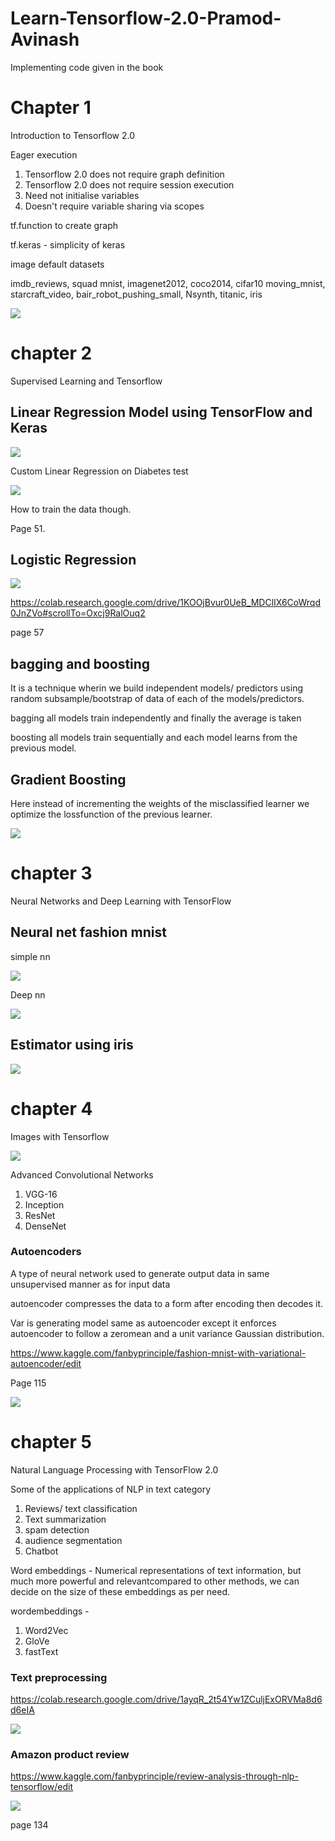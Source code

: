 # Learn-Tensorflow-2.0-Pramod-Avinash
Implementing code given in the book


# Chapter 1 

Introduction to Tensorflow 2.0

Eager execution
1. Tensorflow 2.0 does not require graph definition
2. Tensorflow 2.0 does not require session execution
3. Need not initialise variables
4. Doesn't require variable sharing via scopes

tf.function to create graph

tf.keras -  simplicity of keras

image default datasets

imdb_reviews, squad
mnist, imagenet2012, coco2014, cifar10
moving_mnist, starcraft_video, bair_robot_pushing_small, Nsynth, titanic, iris

![](img/chapter1.png)

# chapter 2

Supervised Learning and Tensorflow

## Linear Regression Model using TensorFlow and Keras

![](img/ch2_linear_regression.png)

Custom Linear Regression on Diabetes test

![](img/ch2_linear_regression_custom.png)

How to train the data though.

Page 51.

## Logistic Regression

![](img/ch2_logistic_regression_seaborn.png)

https://colab.research.google.com/drive/1KOOjBvur0UeB_MDClIX6CoWrqd0JnZVo#scrollTo=Oxcj9RalOuq2

page 57

## bagging and boosting

It is a technique wherin we build independent models/ predictors using random subsample/bootstrap of data of each of the models/predictors.

bagging all models train independently and finally the average is taken

boosting all models train sequentially and each model learns from the previous model.

## Gradient Boosting

Here instead of incrementing the weights of the misclassified learner we optimize the lossfunction of the previous learner.

![](img/ch2_gradient_boosting.png)

# chapter 3

Neural Networks and Deep Learning with TensorFlow

## Neural net fashion mnist

simple nn

![](img/ch3_simplenn.png)

Deep nn

![](img/ch3_deepnn.png)

## Estimator using iris

![](img/ch3_iris_dataset.png)

# chapter 4

Images with Tensorflow

![](img/ch4_fashion_convnet.png)

Advanced Convolutional Networks 

1. VGG-16
2. Inception
3. ResNet
4. DenseNet

### Autoencoders

A type of neural network used to generate output data in same unsupervised manner as for input data

autoencoder compresses the data to a form after encoding then decodes it.

Var is generating model same as autoencoder except it enforces autoencoder to follow a zeromean and a unit variance Gaussian distribution.

https://www.kaggle.com/fanbyprinciple/fashion-mnist-with-variational-autoencoder/edit

Page 115

![](img/ch4_vae.gif)

# chapter 5

Natural Language Processing with TensorFlow 2.0

Some of the applications of NLP in text category 

1. Reviews/ text classification
2. Text summarization
3. spam detection
4. audience segmentation 
5. Chatbot

Word embeddings - Numerical representations of text information, but much more powerful and relevantcompared to other methods, we can decide on the size of these embeddings as per need.

wordembeddings - 

1. Word2Vec
2. GloVe
3. fastText

### Text preprocessing

https://colab.research.google.com/drive/1ayqR_2t54Yw1ZCuljExORVMa8d6d6eIA

![](img/ch5_simple_tokenizer.png)

### Amazon product review

https://www.kaggle.com/fanbyprinciple/review-analysis-through-nlp-tensorflow/edit

![](img/ch5_amazon_tokens.png)

page 134





